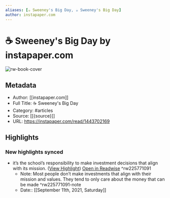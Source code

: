 ```yaml
---
aliases: [☕️ Sweeney's Big Day, ☕️ Sweeney's Big Day]
author: instapaper.com
---
```

# ☕️ Sweeney's Big Day by instapaper.com

![rw-book-cover](https://readwise-assets.s3.amazonaws.com/static/images/article4.6bc1851654a0.png)

## Metadata
- Author: [[instapaper.com]]
- Full Title: ☕️ Sweeney's Big Day
- Category: #articles
- Source: [[{source}]]
- URL: https://instapaper.com/read/1443702169

## Highlights
### New highlights synced
- it’s the school’s responsibility to make investment decisions that align with its mission. ([View Highlight](https://instapaper.com/read/1443702169/17428761)) [Open in Readwise](https://readwise.io/open/225771091) ^rw225771091
    - Note: Most people don’t make investments that align with their mission and values. They tend to only care about the money that can be made ^rw225771091-note
    - Date:: [[September 11th, 2021, Saturday]]
